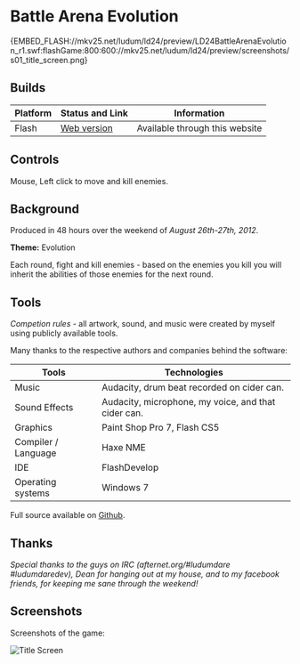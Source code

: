 # Battle Arena Evolution

{EMBED_FLASH://mkv25.net/ludum/ld24/preview/LD24BattleArenaEvolution_r1.swf:flashGame:800:600://mkv25.net/ludum/ld24/preview/screenshots/s01_title_screen.png}

## Builds

Platform | Status and Link      | Information
-------- | -------------------- | ------------------------------
Flash    | [Web version][flash] | Available through this website

## Controls

Mouse, Left click to move and kill enemies.

## Background

Produced in 48 hours over the weekend of _August 26th-27th, 2012_.

**Theme:** Evolution

Each round, fight and kill enemies - based on the enemies you kill you will inherit the abilities of those enemies for the next round.

## Tools

_Competion rules_ - all artwork, sound, and music were created by myself using publicly available tools.

Many thanks to the respective authors and companies behind the software:

Tools               | Technologies
------------------- | ---------------------------------------------------
Music               | Audacity, drum beat recorded on cider can.
Sound Effects       | Audacity, microphone, my voice, and that cider can.
Graphics            | Paint Shop Pro 7, Flash CS5
Compiler / Language | Haxe NME
IDE                 | FlashDevelop
Operating systems   | Windows 7

Full source available on [Github](https://github.com/Markavian/LD24).

## Thanks

_Special thanks to the guys on IRC (afternet.org/#ludumdare #ludumdaredev), Dean for hanging out at my house, and to my facebook friends, for keeping me sane through the weekend!_

## Screenshots

Screenshots of the game:

![Title Screen](//mkv25.net/ludum/ld24/preview/screenshots/s01_title_screen.png)

[flash]: //mkv25.net/ludum/ld24/preview/index.html
